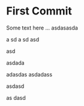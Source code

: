 # First Commit

Some text here ...
asdasasda

a
sd
a
sd
asd

asd



asdada


adasdas 
asdadass

asdasd

as
dasd